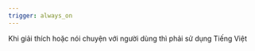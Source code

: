 ```yaml
---
trigger: always_on
---
```


Khi giải thích hoặc nói chuyện với người dùng thì phải sử dụng Tiếng Việt
